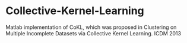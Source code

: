 # Collective-Kernel-Learning
Matlab implementation of CoKL, which was proposed in Clustering on Multiple Incomplete Datasets via Collective Kernel Learning. ICDM 2013
